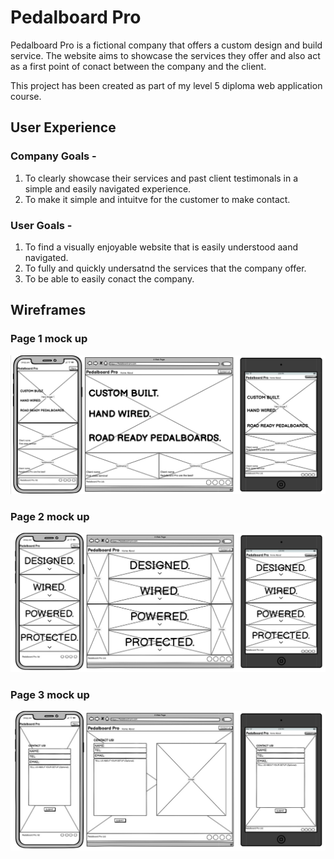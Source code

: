 # Pedalboard Pro
Pedalboard Pro is a fictional company that offers a custom design and build service. The website aims to showcase the services they offer and also act as a first point of conact between the company and the client. 

This project has been created as part of my level 5 diploma web application course.

## User Experience 

### Company Goals -
1. To clearly showcase their services and past client testimonals in a simple and easily navigated experience.
2. To make it simple and intuitve for the customer to make contact. 

### User Goals -
1. To find a visually enjoyable website that is easily understood aand navigated. 
2. To fully and quickly undersatnd the services that the company offer.
3. To be able to easily conact the company.

## Wireframes

### Page 1 mock up

![Page 1 wireframe](assets/wireframes/pedalboard-pro-page-1.jpg)

### Page 2 mock up

![Page 2 wireframe](assets/wireframes/pedalboard-pro-page-2.jpg)

### Page 3 mock up

![Page 3 wireframe](assets/wireframes/pedalboard-pro-page-3.jpg)